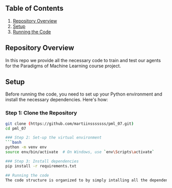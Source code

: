 ## Table of Contents
1. [Repository Overview](#repository-overview)
2. [Setup](#setup)
3. [Running the Code](#running-the-code)


## Repository Overview
In this repo we provide all the necessary code to train and test our agents for the Paradigms of Machine Learning course project.

## Setup
Before running the code, you need to set up your Python environment and install the necessary dependencies. Here's how:

### Step 1: Clone the Repository
```bash
git clone (https://github.com/martiinsssssss/pml_07.git)
cd pml_07

### Step 2: Set-up the virtual environment
```bash
python -m venv env
source env/bin/activate  # On Windows, use `env\Scripts\activate`

### Step 3: Install dependencies
pip install -r requirements.txt

## Running the code
The code structure is organized to by simply intalling all the dependencies be able to run it.

